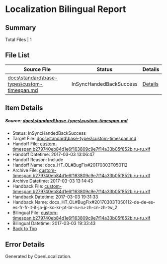 # <a name='report-top'></a> Localization Bilingual Report

## Summary
 Total Files | 1

## File List
 Source File | Status | Details 
 ----------- | ------ | ------- 
 [docs\standard\base-types\custom-timespan.md](https://github.com/dotnet/docs/blob/90fe68f7f3c4b46502b5d3770b1a2d57c6af748a/docs/standard/base-types/custom-timespan.md) | InSyncHandedBackSuccess | [Details](#bec60437d4345decaf38f2bbb9434922ac8896833374)

## Item Details
##### <a name='bec60437d4345decaf38f2bbb9434922ac8896833374'></a> Source: [docs\standard\base-types\custom-timespan.md](https://github.com/dotnet/docs/blob/90fe68f7f3c4b46502b5d3770b1a2d57c6af748a/docs/standard/base-types/custom-timespan.md)
* Status: InSyncHandedBackSuccess
* Target File: [docs\standard\base-types\custom-timespan.md](https://github.com/dotnet/docs.ru-ru/blob/4d2522075477786c29489265d8a1111b9b1d16db/docs/standard/base-types/custom-timespan.md)
* Handoff File: [custom-timespan.b279740eb84d1e6f163809c9e7f14a33b05f852b.ru-ru.xlf](https://github.com/dotnet/docs.handoff/blob/b6bd280ae8f058a8eb91397ec6e34556f76b66b5/ol-handoff/dotnet/docs.ru-ru/master/dotnet-core/custom-timespan.b279740eb84d1e6f163809c9e7f14a33b05f852b.ru-ru.xlf)
* Handoff Datetime: 2017-03-03 13:06:47
* Handoff Reason: Include
* Handoff Name: docs_HT_OL#BugFix#20170303T050112
* Archive File: [custom-timespan.b279740eb84d1e6f163809c9e7f14a33b05f852b.ru-ru.xlf](https://github.com/dotnet/docs.handoff/blob/f69de723e30e129d51cab10dbb91b1b929a5db96/ol-archive/dotnet/docs.ru-ru/master/dotnet-core/custom-timespan.b279740eb84d1e6f163809c9e7f14a33b05f852b.ru-ru.xlf)
* Archive Datetime: 2017-03-03 13:14:43
* Handback File: [custom-timespan.b279740eb84d1e6f163809c9e7f14a33b05f852b.ru-ru.xlf](https://github.com/dotnet/docs.handback/blob/e5817af956e55beee9e5c8fcbebcb520eb949315/ol-handback/dotnet/docs.ru-ru/master/dotnet-core/custom-timespan.b279740eb84d1e6f163809c9e7f14a33b05f852b.ru-ru.xlf)
* Handback Datetime: 2017-03-03 19:31:33
* Handback Name: docs_HT_OL#BugFix#20170303T050112-de-de-es-es-fr-fr-it-it-ja-jp-ko-kr-pt-br-ru-ru-zh-cn-zh-tw_2
* Bilingual File: [custom-timespan.b279740eb84d1e6f163809c9e7f14a33b05f852b.ru-ru.xlf](https://github.com/dotnet/docs.handback/blob/e5817af956e55beee9e5c8fcbebcb520eb949315/ol-handback/dotnet/docs.ru-ru/master/dotnet-core/custom-timespan.b279740eb84d1e6f163809c9e7f14a33b05f852b.ru-ru.xlf)
* Bilingual Datetime: 2017-03-03 19:33:43
* [Back to Top](#report-top)


## Error Details

Generated by OpenLocalization.
